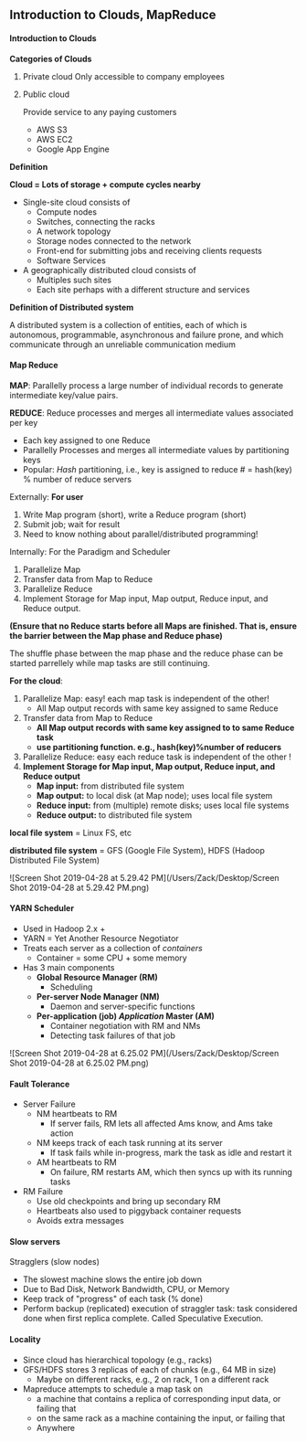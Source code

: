 ## Introduction to Clouds, MapReduce

#### Introduction to Clouds

**Categories of Clouds**

1. Private cloud
   Only accessible to company employees

2. Public cloud

   Provide service to any paying customers

   * AWS S3
   * AWS EC2
   * Google App Engine

**Definition**

**Cloud = Lots of storage + compute cycles nearby**

* Single-site cloud consists of 
  * Compute nodes
  * Switches, connecting the racks
  * A network topology
  * Storage nodes connected to the network
  * Front-end for submitting jobs and receiving clients requests
  * Software Services
* A geographically distributed cloud consists of
  * Multiples such sites
  * Each site perhaps with a different structure and services

**Definition of Distributed system**

A distributed system is a collection of entities, each of which is autonomous, programmable, asynchronous and failure prone, and which communicate through an unreliable communication medium



#### Map Reduce

**MAP**: Parallelly process a large number of individual records to generate intermediate key/value pairs.

**REDUCE**: Reduce processes and merges all intermediate values associated per key

* Each key assigned to one Reduce
* Parallelly Processes and merges all intermediate values by partitioning keys
* Popular: *Hash* partitioning, i.e., key is assigned to reduce # = hash(key) % number of reduce servers

Externally: **For user**

1. Write Map program (short), write a Reduce program (short)
2. Submit job; wait for result
3. Need to know nothing about parallel/distributed programming!

Internally: For the Paradigm and Scheduler

1. Parallelize Map
2. Transfer data from Map to Reduce
3. Parallelize Reduce
4. Implement Storage for Map input, Map output, Reduce input, and Reduce output.

**(Ensure that no Reduce starts before all Maps are finished. That is, ensure the barrier between the Map phase and Reduce phase)**

The shuffle phase between the map phase and the reduce phase can be started parrellely while map tasks are still continuing.

**For the cloud**:

1. Parallelize Map: easy! each map task is independent of the other!
   * All Map output records with same key assigned to same Reduce
2. Transfer data from Map to Reduce
   * **All Map output records with same key assigned to to same Reduce task**
   * **use partitioning function. e.g., hash(key)%number of reducers**
3. Parallelize Reduce: easy each reduce task is independent of the other !
4. **Implement Storage for Map input, Map output, Reduce input, and Reduce output**
   * **Map input:** from distributed file system
   * **Map output:** to local disk (at Map node); uses local file system
   * **Reduce input:** from (multiple) remote disks; uses local file systems
   * **Reduce output:** to distributed file system

**local file system** = Linux FS, etc

**distributed file system** = GFS (Google File System), HDFS (Hadoop Distributed File System)

![Screen Shot 2019-04-28 at 5.29.42 PM](/Users/Zack/Desktop/Screen Shot 2019-04-28 at 5.29.42 PM.png)



#### YARN Scheduler

* Used in Hadoop 2.x +
* YARN = Yet Another Resource Negotiator
* Treats each server as a collection of *containers*
  * Container = some CPU + some memory
* Has 3 main components
  * **Global Resource Manager (RM)**
    * Scheduling
  * **Per-server Node Manager (NM)**
    * Daemon and server-specific functions
  * **Per-application (job) *Application* Master (AM)**
    * Container negotiation with RM and NMs
    * Detecting task failures of that job

![Screen Shot 2019-04-28 at 6.25.02 PM](/Users/Zack/Desktop/Screen Shot 2019-04-28 at 6.25.02 PM.png)



#### Fault Tolerance

* Server Failure
  * NM heartbeats to RM
    * If server fails, RM lets all affected Ams know, and Ams take action
  * NM keeps track of each task running at its server
    * If task fails while in-progress, mark the task as idle and restart it
  * AM heartbeats to RM
    * On failure, RM restarts AM, which then syncs up with its running tasks
* RM Failure
  * Use old checkpoints and bring up secondary RM
  * Heartbeats also used to piggyback container requests
  * Avoids extra messages

#### Slow servers

Stragglers (slow nodes)

* The slowest machine slows the entire job down
* Due to Bad Disk, Network Bandwidth, CPU, or Memory
* Keep track of "progress" of each task (% done)
* Perform backup (replicated) execution of straggler task: task considered done when first replica complete. Called Speculative Execution.

#### Locality

* Since cloud has hierarchical topology (e.g., racks)
* GFS/HDFS stores 3 replicas of each of chunks (e.g., 64 MB in size)
  * Maybe on different racks, e.g., 2 on rack, 1 on a different rack
* Mapreduce attempts to schedule a map task on 
  * a machine that contains a replica of corresponding input data, or failing that
  * on the same rack as a machine containing the input, or failing that
  * Anywhere